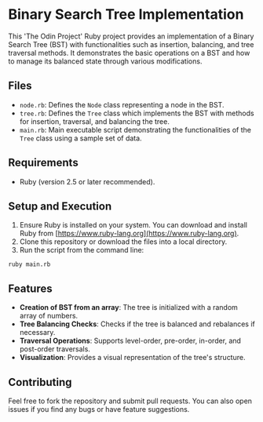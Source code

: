 # Binary Search Tree Implementation

This 'The Odin Project' Ruby project provides an implementation of a Binary Search Tree (BST) with functionalities such as insertion, balancing, and tree traversal methods. It demonstrates the basic operations on a BST and how to manage its balanced state through various modifications.

## Files

- `node.rb`: Defines the `Node` class representing a node in the BST.
- `tree.rb`: Defines the `Tree` class which implements the BST with methods for insertion, traversal, and balancing the tree.
- `main.rb`: Main executable script demonstrating the functionalities of the `Tree` class using a sample set of data.

## Requirements

- Ruby (version 2.5 or later recommended).

## Setup and Execution

1. Ensure Ruby is installed on your system. You can download and install Ruby from [https://www.ruby-lang.org](https://www.ruby-lang.org).
2. Clone this repository or download the files into a local directory.
3. Run the script from the command line:

`ruby main.rb`

## Features

- **Creation of BST from an array**: The tree is initialized with a random array of numbers.
- **Tree Balancing Checks**: Checks if the tree is balanced and rebalances if necessary.
- **Traversal Operations**: Supports level-order, pre-order, in-order, and post-order traversals.
- **Visualization**: Provides a visual representation of the tree's structure.

## Contributing

Feel free to fork the repository and submit pull requests. You can also open issues if you find any bugs or have feature suggestions.
